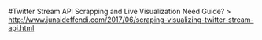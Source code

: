 #Twitter Stream API Scrapping and Live Visualization
Need Guide? > http://www.junaideffendi.com/2017/06/scraping-visualizing-twitter-stream-api.html
